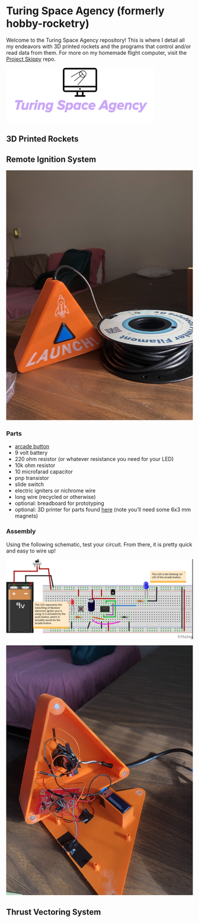 # Turing Space Agency (formerly hobby-rocketry)

Welcome to the Turing Space Agency repository! This is where I detail all my endeavors with 3D printed rockets and the programs that control and/or read data from them. For more on my homemade flight computer, visit the [Project Skippy](https://github.com/olearyf/project-skippy) repo.

![](https://github.com/olearyf/turing-space-agency/blob/master/images/LogoMakr_4B5QO9.png)

## 3D Printed Rockets

## Remote Ignition System

![](https://github.com/olearyf/turing-space-agency/blob/master/images/IMG_5319.jpg)

### Parts
 - [arcade button](https://www.adafruit.com/product/4187)
 - 9 volt battery
 - 220 ohm resistor (or whatever resistance you need for your LED)
 - 10k ohm resistor
 - 10 microfarad capacitor
 - pnp transistor
 - slide switch
 - electric igniters or nichrome wire
 - long wire (recycled or otherwise)
 - optional: breadboard for prototyping
 - optional: 3D printer for parts found [here](https://github.com/olearyf/turing-space-agency/tree/master/remote-ignition-system) (note you’ll need some 6x3 mm magnets)
 
 ### Assembly
 
 Using the following schematic, test your circuit. From there, it is pretty quick and easy to wire up!
 
 ![](https://github.com/olearyf/turing-space-agency/blob/master/images/remote-ignition-system_bb.jpg)
 
 ![](https://github.com/olearyf/turing-space-agency/blob/master/images/IMG_5325.jpg)

## Thrust Vectoring System
